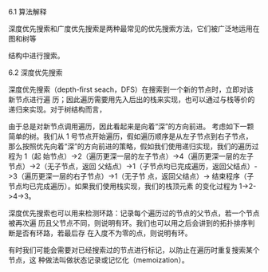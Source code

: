 6.1 算法解释

深度优先搜索和广度优先搜索是两种最常见的优先搜索方法，它们被广泛地运用在图和树等

结构中进行搜索。

6.2 深度优先搜索

深度优先搜索（depth-ﬁrst seach，DFS）在搜索到一个新的节点时，立即对该新节点进行遍 历；因此遍历需要用先入后出的栈来实现，也可以通过与栈等价的递归来实现。对于树结构而言，

由于总是对新节点调用遍历，因此看起来是向着“深”的方向前进。 考虑如下一颗简单的树。我们从 1 号节点开始遍历，假如遍历顺序是从左子节点到右子节点， 那么按照优先向着“深”的方向前进的策略，假如我们使用递归实现，我们的遍历过程为 1（起 始节点）->2（遍历更深一层的左子节点）->4（遍历更深一层的左子节点）->2（无子节点，返回 父结点）->1（子节点均已完成遍历，返回父结点）->3（遍历更深一层的右子节点）->1（无子节 点，返回父结点）-> 结束程序（子节点均已完成遍历）。如果我们使用栈实现，我们的栈顶元素 的变化过程为 1->2->4->3。

深度优先搜索也可以用来检测环路：记录每个遍历过的节点的父节点，若一个节点被再次遍 历且父节点不同，则说明有环。我们也可以用之后会讲到的拓扑排序判断是否有环路，若最后存 在入度不为零的点，则说明有环。

有时我们可能会需要对已经搜索过的节点进行标记，以防止在遍历时重复搜索某个节点，这 种做法叫做状态记录或记忆化（memoization）。